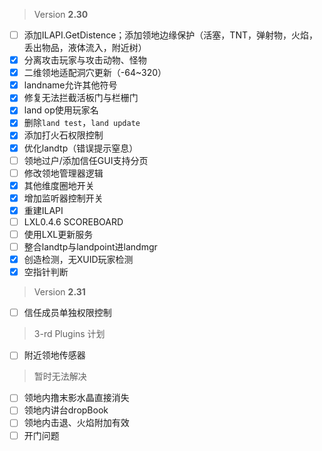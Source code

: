  > Version **2.30**
 - [ ] 添加ILAPI.GetDistence；添加领地边缘保护（活塞，TNT，弹射物，火焰，丢出物品，液体流入，附近树）
 - [x] 分离攻击玩家与攻击动物、怪物
 - [x] 二维领地适配洞穴更新（-64~320）
 - [x] landname允许其他符号
 - [x] 修复无法拦截活板门与栏栅门
 - [x] land op使用玩家名
 - [x] 删除`land test`，`land update`
 - [x] 添加打火石权限控制
 - [x] 优化landtp（错误提示窒息）
 - [ ] 领地过户/添加信任GUI支持分页
 - [ ] 修改领地管理器逻辑
 - [x] 其他维度圈地开关
 - [x] 增加监听器控制开关
 - [x] 重建ILAPI
 - [ ] LXL0.4.6 SCOREBOARD
 - [ ] 使用LXL更新服务
 - [ ] 整合landtp与landpoint进landmgr
 - [x] 创造检测，无XUID玩家检测
 - [x] 空指针判断

> Version **2.31**
 - [ ] 信任成员单独权限控制

 > 3-rd Plugins 计划
 - [ ] 附近领地传感器

 > 暂时无法解决
 - [ ] 领地内撸末影水晶直接消失
 - [ ] 领地内讲台dropBook
 - [ ] 领地内击退、火焰附加有效
 - [ ] 开门问题